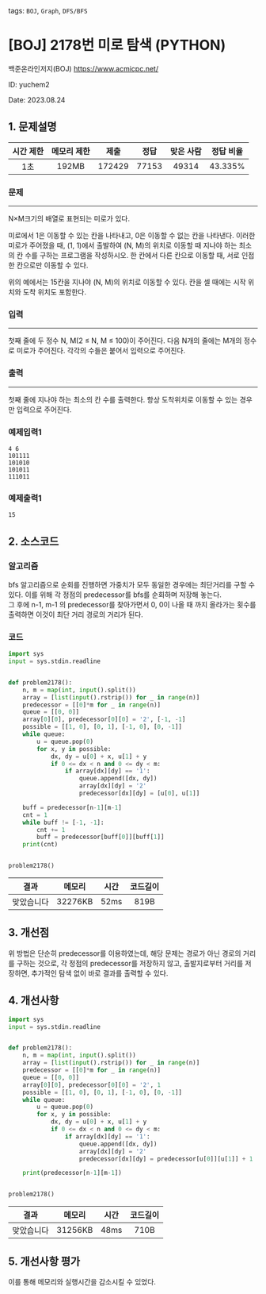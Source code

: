tags: `BOJ`, `Graph`, `DFS/BFS`
# [BOJ] 2178번 미로 탐색 (PYTHON)
백준온라인저지(BOJ) https://www.acmicpc.net/

ID: yuchem2

Date: 2023.08.24
## 1. 문제설명
| 시간 제한 | 메모리 제한 | 제출  | 정답 | 맞은 사람 | 정답 비율 |
| :---: | :---: | :---: | :---: | :---: | :---: |
|  1초   |   192MB    | 172429 | 77153 | 49314 |  43.335% |

### 문제
---
N×M크기의 배열로 표현되는 미로가 있다.

미로에서 1은 이동할 수 있는 칸을 나타내고, 0은 이동할 수 없는 칸을 나타낸다. 이러한 미로가 주어졌을 때, (1, 1)에서 출발하여 (N, M)의 위치로 이동할 때 지나야 하는 최소의 칸 수를 구하는 프로그램을 작성하시오. 한 칸에서 다른 칸으로 이동할 때, 서로 인접한 칸으로만 이동할 수 있다.

위의 예에서는 15칸을 지나야 (N, M)의 위치로 이동할 수 있다. 칸을 셀 때에는 시작 위치와 도착 위치도 포함한다.
### 입력
---
첫째 줄에 두 정수 N, M(2 ≤ N, M ≤ 100)이 주어진다. 다음 N개의 줄에는 M개의 정수로 미로가 주어진다. 각각의 수들은 붙어서 입력으로 주어진다.

### 출력
---
첫째 줄에 지나야 하는 최소의 칸 수를 출력한다. 항상 도착위치로 이동할 수 있는 경우만 입력으로 주어진다.

### 예제입력1
```
4 6
101111
101010
101011
111011
```
### 예제출력1
```
15
```
## 2. 소스코드

### 알고리즘
bfs 알고리즘으로 순회를 진행하면 가중치가 모두 동일한 경우에는 최단거리를 구할 수 있다. 이를 위해 각 정점의 predecessor를 bfs를 순회하며 저장해 놓는다.  
그 후에 n-1, m-1 의 predecessor를 찾아가면서 0, 0이 나올 때 까지 올라가는 횟수를 출력하면 이것이 최단 거리 경로의 거리가 된다. 

### 코드
```Python
import sys
input = sys.stdin.readline


def problem2178():
    n, m = map(int, input().split())
    array = [list(input().rstrip()) for _ in range(n)]
    predecessor = [[0]*m for _ in range(n)]
    queue = [[0, 0]]
    array[0][0], predecessor[0][0] = '2', [-1, -1]
    possible = [[1, 0], [0, 1], [-1, 0], [0, -1]]
    while queue:
        u = queue.pop(0)
        for x, y in possible:
            dx, dy = u[0] + x, u[1] + y
            if 0 <= dx < n and 0 <= dy < m:
                if array[dx][dy] == '1':
                    queue.append([dx, dy])
                    array[dx][dy] = '2'
                    predecessor[dx][dy] = [u[0], u[1]]

    buff = predecessor[n-1][m-1]
    cnt = 1
    while buff != [-1, -1]:
        cnt += 1
        buff = predecessor[buff[0]][buff[1]]
    print(cnt)


problem2178()
```

| 결과 | 메모리 | 시간 | 코드길이 |
|:---:|:-----: | :---: | :----: |
| 맞았습니다 | 32276KB | 52ms | 819B |
## 3. 개선점
위 방법은 단순히 predecessor를 이용하였는데, 해당 문제는 경로가 아닌 경로의 거리를 구하는 것으로, 각 정점의 predecessor를 저장하지 않고, 출발지로부터 거리를 저장하면, 추가적인 탐색 없이 바로 결과를 출력할 수 있다. 

## 4. 개선사항

```Python
import sys
input = sys.stdin.readline


def problem2178():
    n, m = map(int, input().split())
    array = [list(input().rstrip()) for _ in range(n)]
    predecessor = [[0]*m for _ in range(n)]
    queue = [[0, 0]]
    array[0][0], predecessor[0][0] = '2', 1
    possible = [[1, 0], [0, 1], [-1, 0], [0, -1]]
    while queue:
        u = queue.pop(0)
        for x, y in possible:
            dx, dy = u[0] + x, u[1] + y
            if 0 <= dx < n and 0 <= dy < m:
                if array[dx][dy] == '1':
                    queue.append([dx, dy])
                    array[dx][dy] = '2'
                    predecessor[dx][dy] = predecessor[u[0]][u[1]] + 1

    print(predecessor[n-1][m-1])


problem2178()

```

| 결과 | 메모리 | 시간 | 코드길이 |
|:---:|:-----: | :---: | :----: |
| 맞았습니다 | 31256KB | 48ms | 710B |

## 5. 개선사항 평가
이를 통해 메모리와 실행시간을 감소시킬 수 있었다. 
